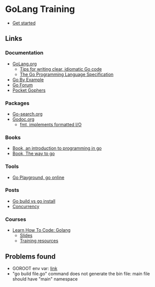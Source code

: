 # GoLang Training
- [Get started](doc/get-started.md)


## Links

### Documentation

- [GoLang.org](https://golang.org/doc/)
    - [Tips for writing clear, idiomatic Go code](https://golang.org/doc/effective_go.html)
    - [The Go Programming Language Specification](https://golang.org/ref/spec)
- [Go By Example](https://gobyexample.com/)
- [Go Forum](https://forum.golangbridge.org/)
- [Pocket Gophers](https://pocketgophers.com/)

### Packages
- [Go-search.org](https://go-search.org/)
- [Godoc.org](https://godoc.org/)
    - [fmt, implements formatted I/O](https://godoc.org/fmt)

### Books
- [Book, an introduction to programming in go](https://www.golang-book.com/books/intro)
- [Book, The way to go](https://ia800702.us.archive.org/8/items/TheWayToGo/The_Way_To_Go.pdf)

### Tools
- [Go Playground, go online](https://play.golang.org/)

### Posts  
- [Go build vs go install](https://pocketgophers.com/go-install-vs-go-build/)
- [Concurrency](https://medium.com/@trevor4e/learning-gos-concurrency-through-illustrations-8c4aff603b3)

### Courses
- [Learn How To Code: Golang](https://www.udemy.com/learn-how-to-code/learn/v4/overview)
    - [Slides](https://drive.google.com/drive/u/0/folders/0B22KXlqHz6ZNfjNXTzk1U3JHUkJ6VjJ3dnJKNzVtNjRUM3Q2WFNqWGI2Q3RadERqUlVrOEU)
    - [Training resources](https://docs.google.com/document/d/18-0u5CvNIr83oOfMXPoM4klVFASXGl3Vvua1wBGMIoQ/edit)


## Problems found
- GOROOT env var: [link](https://stackoverflow.com/questions/21510714/go-cannot-find-package-fmt-error)
- "go build file.go" command does not generate the bin file: main file should have "main" namespace
